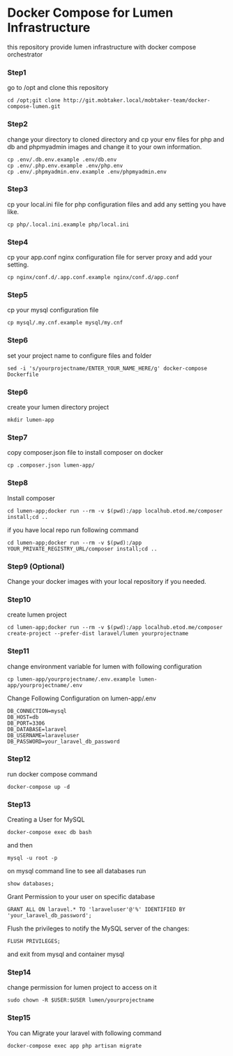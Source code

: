 # Docker Compose for Lumen Infrastructure
this repository provide lumen infrastructure with docker compose orchestrator

### Step1
go to /opt and clone this repository
```
cd /opt;git clone http://git.mobtaker.local/mobtaker-team/docker-compose-lumen.git
```

### Step2
change your directory to cloned directory and cp your env files for php and db and phpmyadmin images and change it to your own information.
```
cp .env/.db.env.example .env/db.env
cp .env/.php.env.example .env/php.env
cp .env/.phpmyadmin.env.example .env/phpmyadmin.env
```

### Step3
cp your local.ini file for php configuration files and add any setting you have like.
```
cp php/.local.ini.example php/local.ini
```

### Step4
cp your app.conf nginx configuration file for server proxy and add your setting.
```
cp nginx/conf.d/.app.conf.example nginx/conf.d/app.conf
```
### Step5
cp your mysql configuration file
```
cp mysql/.my.cnf.example mysql/my.cnf
```

### Step6
set your project name to configure files and folder
```
sed -i 's/yourprojectname/ENTER_YOUR_NAME_HERE/g' docker-compose Dockerfile
```

### Step6
create your lumen directory project 
```
mkdir lumen-app
```

### Step7
copy composer.json file to install composer on docker
```
cp .composer.json lumen-app/
```

### Step8
Install composer
```
cd lumen-app;docker run --rm -v $(pwd):/app localhub.etod.me/composer install;cd ..
```
if you have local repo run following command
```
cd lumen-app;docker run --rm -v $(pwd):/app YOUR_PRIVATE_REGISTRY_URL/composer install;cd ..
```

### Step9 (Optional)
Change your docker images with your local repository if you needed.


### Step10
create lumen project
```
cd lumen-app;docker run --rm -v $(pwd):/app localhub.etod.me/composer create-project --prefer-dist laravel/lumen yourprojectname
```

### Step11
change environment variable for lumen with following configuration
```
cp lumen-app/yourprojectname/.env.example lumen-app/yourprojectname/.env
```

Change Following Configuration on lumen-app/.env
```
DB_CONNECTION=mysql
DB_HOST=db
DB_PORT=3306
DB_DATABASE=laravel
DB_USERNAME=laraveluser
DB_PASSWORD=your_laravel_db_password
```


### Step12
run docker compose command
```
docker-compose up -d
```


### Step13
Creating a User for MySQL
```
docker-compose exec db bash
```
and then 
```
mysql -u root -p
```

on mysql command line to see all databases run
```
show databases;
```

Grant Permission to your user on specific database
```
GRANT ALL ON laravel.* TO 'laraveluser'@'%' IDENTIFIED BY 'your_laravel_db_password';
```

Flush the privileges to notify the MySQL server of the changes:
```
FLUSH PRIVILEGES;
```
and exit from mysql and container mysql

### Step14
change permission for lumen project to access on it
```
sudo chown -R $USER:$USER lumen/yourprojectname
```

### Step15
You can Migrate your laravel with following command
```
docker-compose exec app php artisan migrate
```

